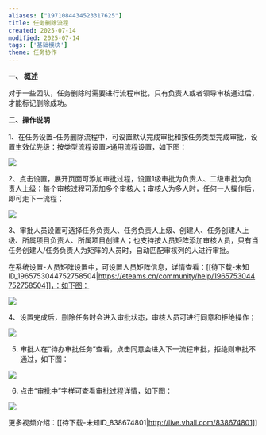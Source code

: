 ```yaml
---
aliases: ["1971084434523317625"]
title: 任务删除流程
created: 2025-07-14
modified: 2025-07-14
tags: ['基础模块']
theme: 任务协作
---
```


**一、 概述**

对于一些团队，任务删除时需要进行流程审批，只有负责人或者领导审核通过后，才能标记删除成功。

**二、操作说明**

1、在任务设置-任务删除流程中，可设置默认完成审批和按任务类型完成审批，设置生效优先级：按类型流程设置>通用流程设置，如下图：

![](f05b8b9b1e6f67de873d89cf478399dd.jpg)

2、点击设置，展开页面可添加审批过程，设置1级审批为负责人、二级审批为负责人上级；每个审核过程可添加多个审核人；审核人为多人时，任何一人操作后，即可走下一流程；

![](9ab471bd4eb85c9fd45ae955e40f011a.jpg)

3、审批人员设置可选择任务负责人、任务负责人上级、创建人、任务创建人上级、所属项目负责人、所属项目创建人；也支持按人员矩阵添加审核人员，只有当任务创建人/任务负责人为矩阵的人员时，自动匹配审核列的人进行审批。

在系统设置-人员矩阵设置中，可设置人员矩阵信息，详情查看：[[待下载-未知ID_1965753044752758504|https://eteams.cn/community/help/1965753044752758504]]，：如下图：

![](002816101edb1559dbfcdccaa84f6623.jpg)

4、设置完成后，删除任务时会进入审批状态，审核人员可进行同意和拒绝操作；

![](3647230faa48ced30067ba9c0adca7ab.jpg)

5. 审批人在“待办审批任务”查看，点击同意会进入下一流程审批，拒绝则审批不通过，如下图：

![](43e728d932019b7012d6fb4124046c26.jpg)

6. 点击“审批中”字样可查看审批过程详情，如下图：

![](81c5b4ca96d321e20612ea24b18ed2dd.jpg)

更多视频介绍：[[待下载-未知ID_838674801|http://live.vhall.com/838674801]]